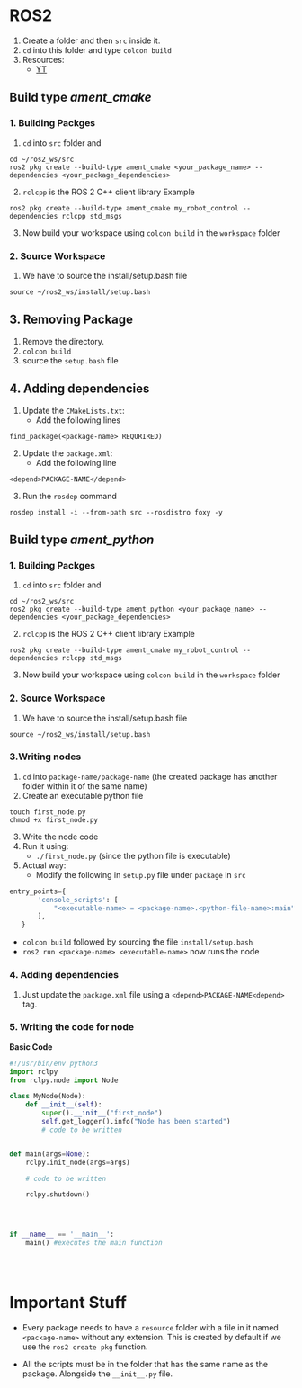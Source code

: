 # ROS2
1. Create a folder and then `src` inside it.
2. `cd` into this folder and type `colcon build`
3. Resources:
	- [YT](https://www.youtube.com/watch?v=Gg25GfA456o)
## Build type *ament_cmake*
### 1. Building Packges
1. `cd` into `src` folder and 
```
cd ~/ros2_ws/src
ros2 pkg create --build-type ament_cmake <your_package_name> --dependencies <your_package_dependencies>
```
2.  `rclcpp` is the ROS 2 C++ client library
Example 
```
ros2 pkg create --build-type ament_cmake my_robot_control --dependencies rclcpp std_msgs
```
3. Now build your workspace using `colcon build` in the `workspace` folder

### 2. Source Workspace
1. We have to source the install/setup.bash file
```
source ~/ros2_ws/install/setup.bash
```

## 3. Removing Package
1. Remove the directory.
2. `colcon build`
3. source the `setup.bash` file

## 4. Adding dependencies
1. Update the `CMakeLists.txt`:
	- Add the following lines
 ```
 find_package(<package-name> REQURIRED)
```
2. Update the `package.xml`:
	- Add the following line
 ```
 <depend>PACKAGE-NAME</depend>
```
3. Run the `rosdep` command
```
rosdep install -i --from-path src --rosdistro foxy -y
```

## Build type *ament_python*
### 1. Building Packges
1. `cd` into `src` folder and 
```
cd ~/ros2_ws/src
ros2 pkg create --build-type ament_python <your_package_name> --dependencies <your_package_dependencies>
```
2.  `rclcpp` is the ROS 2 C++ client library
Example 
```
ros2 pkg create --build-type ament_cmake my_robot_control --dependencies rclcpp std_msgs
```
3. Now build your workspace using `colcon build` in the `workspace` folder

### 2. Source Workspace
1. We have to source the install/setup.bash file
```
source ~/ros2_ws/install/setup.bash
```

### 3.Writing nodes
1. `cd` into `package-name/package-name` (the created package has another folder within it of the same name)
2. Create an executable python file 
```
touch first_node.py
chmod +x first_node.py
```
3. Write the node code
4. Run it using:
	- `./first_node.py` (since the python file is executable)
5. Actual way:
	- Modify the following in `setup.py` file under `package` in `src`
 ```python
entry_points={
        'console_scripts': [
            "<executable-name> = <package-name>.<python-file-name>:main"
        ],
    }
```
- `colcon build` followed by sourcing the file `install/setup.bash` 
- `ros2 run <package-name> <executable-name>`  now runs the node

### 4. Adding dependencies
1. Just update the `package.xml` file using a `<depend>PACKAGE-NAME<depend>` tag.

### 5. Writing the code for node
**Basic Code**
```python
#!/usr/bin/env python3
import rclpy
from rclpy.node import Node

class MyNode(Node):
	def __init__(self):
		super().__init__("first_node")
		self.get_logger().info("Node has been started")
		# code to be written


def main(args=None):
	rclpy.init_node(args=args)

	# code to be written

	rclpy.shutdown()




if __name__ == '__main__':
	main() #executes the main function 





```

# Important Stuff
- Every package needs to have a `resource` folder with a file in it named `<package-name>` without any extension. This is created by default if we use the `ros2 create pkg` function.

- All the scripts must be in the folder that has the same name as the package. Alongside the `__init__.py` file.


